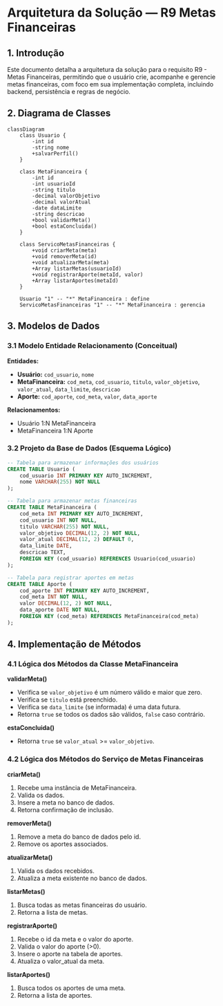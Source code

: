 

# Arquitetura da Solução — R9 Metas Financeiras

## 1. Introdução

Este documento detalha a arquitetura da solução para o requisito R9 - Metas Financeiras, permitindo que o usuário crie, acompanhe e gerencie metas financeiras, com foco em sua implementação completa, incluindo backend, persistência e regras de negócio.

## 2. Diagrama de Classes

```mermaid
classDiagram
    class Usuario {
        -int id
        -string nome
        +salvarPerfil()
    }

    class MetaFinanceira {
        -int id
        -int usuarioId
        -string titulo
        -decimal valorObjetivo
        -decimal valorAtual
        -date dataLimite
        -string descricao
        +bool validarMeta()
        +bool estaConcluida()
    }

    class ServicoMetasFinanceiras {
        +void criarMeta(meta)
        +void removerMeta(id)
        +void atualizarMeta(meta)
        +Array listarMetas(usuarioId)
        +void registrarAporte(metaId, valor)
        +Array listarAportes(metaId)
    }

    Usuario "1" -- "*" MetaFinanceira : define
    ServicoMetasFinanceiras "1" -- "*" MetaFinanceira : gerencia
```

## 3. Modelos de Dados

### 3.1 Modelo Entidade Relacionamento (Conceitual)

**Entidades:**

- **Usuário:** `cod_usuario`, `nome`
- **MetaFinanceira:** `cod_meta`, `cod_usuario`, `titulo`, `valor_objetivo`, `valor_atual`, `data_limite`, `descricao`
- **Aporte:** `cod_aporte`, `cod_meta`, `valor`, `data_aporte`

**Relacionamentos:**

- Usuário 1:N MetaFinanceira
- MetaFinanceira 1:N Aporte

### 3.2 Projeto da Base de Dados (Esquema Lógico)

```sql
-- Tabela para armazenar informações dos usuários
CREATE TABLE Usuario (
    cod_usuario INT PRIMARY KEY AUTO_INCREMENT,
    nome VARCHAR(255) NOT NULL
);

-- Tabela para armazenar metas financeiras
CREATE TABLE MetaFinanceira (
    cod_meta INT PRIMARY KEY AUTO_INCREMENT,
    cod_usuario INT NOT NULL,
    titulo VARCHAR(255) NOT NULL,
    valor_objetivo DECIMAL(12, 2) NOT NULL,
    valor_atual DECIMAL(12, 2) DEFAULT 0,
    data_limite DATE,
    descricao TEXT,
    FOREIGN KEY (cod_usuario) REFERENCES Usuario(cod_usuario)
);

-- Tabela para registrar aportes em metas
CREATE TABLE Aporte (
    cod_aporte INT PRIMARY KEY AUTO_INCREMENT,
    cod_meta INT NOT NULL,
    valor DECIMAL(12, 2) NOT NULL,
    data_aporte DATE NOT NULL,
    FOREIGN KEY (cod_meta) REFERENCES MetaFinanceira(cod_meta)
);
```

## 4. Implementação de Métodos

### 4.1 Lógica dos Métodos da Classe MetaFinanceira

**validarMeta()**
- Verifica se `valor_objetivo` é um número válido e maior que zero.
- Verifica se `titulo` está preenchido.
- Verifica se `data_limite` (se informada) é uma data futura.
- Retorna `true` se todos os dados são válidos, `false` caso contrário.

**estaConcluida()**
- Retorna `true` se `valor_atual` >= `valor_objetivo`.

### 4.2 Lógica dos Métodos do Serviço de Metas Financeiras

**criarMeta()**
1. Recebe uma instância de MetaFinanceira.
2. Valida os dados.
3. Insere a meta no banco de dados.
4. Retorna confirmação de inclusão.

**removerMeta()**
1. Remove a meta do banco de dados pelo id.
2. Remove os aportes associados.

**atualizarMeta()**
1. Valida os dados recebidos.
2. Atualiza a meta existente no banco de dados.

**listarMetas()**
1. Busca todas as metas financeiras do usuário.
2. Retorna a lista de metas.

**registrarAporte()**
1. Recebe o id da meta e o valor do aporte.
2. Valida o valor do aporte (>0).
3. Insere o aporte na tabela de aportes.
4. Atualiza o valor_atual da meta.

**listarAportes()**
1. Busca todos os aportes de uma meta.
2. Retorna a lista de aportes.

